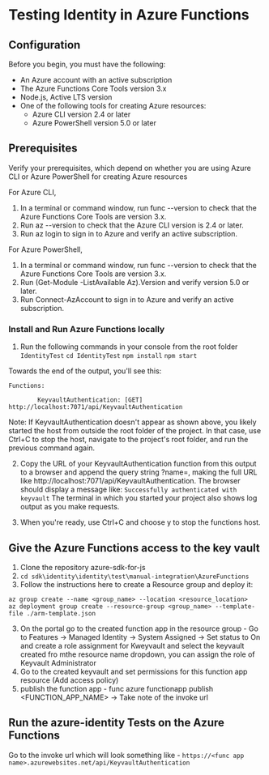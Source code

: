 # Testing Identity in Azure Functions

## Configuration

Before you begin, you must have the following:

- An Azure account with an active subscription
- The Azure Functions Core Tools version 3.x
- Node.js, Active LTS version
- One of the following tools for creating Azure resources:
  - Azure CLI version 2.4 or later
  - Azure PowerShell version 5.0 or later

## Prerequisites

Verify your prerequisites, which depend on whether you are using Azure CLI or Azure PowerShell for creating Azure resources

For Azure CLI,

1. In a terminal or command window, run func --version to check that the Azure Functions Core Tools are version 3.x.
2. Run az --version to check that the Azure CLI version is 2.4 or later.
3. Run az login to sign in to Azure and verify an active subscription.

For Azure PowerShell,

1. In a terminal or command window, run func --version to check that the Azure Functions Core Tools are version 3.x.
2. Run (Get-Module -ListAvailable Az).Version and verify version 5.0 or later.
3. Run Connect-AzAccount to sign in to Azure and verify an active subscription.

### Install and Run Azure Functions locally

1. Run the following commands in your console from the root folder `IdentityTest`
   `cd IdentityTest`
   `npm install`
   `npm start`

Towards the end of the output, you'll see this:

```
Functions:

        KeyvaultAuthentication: [GET] http://localhost:7071/api/KeyvaultAuthentication
```

Note:
If KeyvaultAuthentication doesn't appear as shown above, you likely started the host from outside the root folder of the project. In that case, use Ctrl+C to stop the host, navigate to the project's root folder, and run the previous command again.

2. Copy the URL of your KeyvaultAuthentication function from this output to a browser and append the query string ?name=<your-name>, making the full URL like http://localhost:7071/api/KeyvaultAuthentication. The browser should display a message like:
   `Successfully authenticated with keyvault`
The terminal in which you started your project also shows log output as you make requests.

3. When you're ready, use Ctrl+C and choose y to stop the functions host.

## Give the Azure Functions access to the key vault
1. Clone the repository azure-sdk-for-js
2. `cd sdk\identity\identity\test\manual-integration\AzureFunctions`
3. Follow the instructions here to create a Resource group and deploy it:

```
az group create --name <group_name> --location <resource_location>
az deployment group create --resource-group <group_name> --template-file ./arm-template.json
```

3. On the portal go to the created function app in the resource group - Go to Features -> Managed Identity -> System Assigned -> Set status to On and create a role assignment for Kweyvault and select the keyvault created fro mthe resource name dropdown, you can assign the role of Keyvault Administrator
4. Go to the created keyvault and set permissions for this function app resource (Add access policy)
5. publish the function app - func azure functionapp publish <FUNCTION_APP_NAME>
   -> Take note of the invoke url

## Run the azure-identity Tests on the Azure Functions

Go to the invoke url which will look something like - `https://<func app name>.azurewebsites.net/api/KeyvaultAuthentication`
